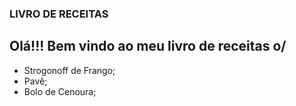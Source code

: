 ### LIVRO DE RECEITAS

## Olá!!! Bem vindo ao meu livro de receitas o/

* Strogonoff de Frango;
* Pavê;
* Bolo de Cenoura;
